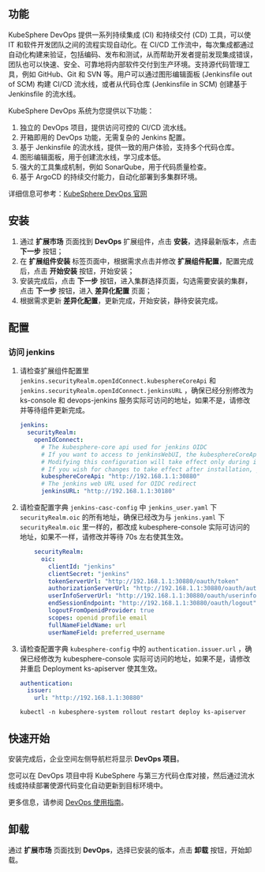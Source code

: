 ## 功能

KubeSphere DevOps 提供一系列持续集成 (CI) 和持续交付 (CD) 工具，可以使 IT 和软件开发团队之间的流程实现自动化。在 CI/CD 工作流中，每次集成都通过自动化构建来验证，包括编码、发布和测试，从而帮助开发者提前发现集成错误，团队也可以快速、安全、可靠地将内部软件交付到生产环境。支持源代码管理工具，例如 GitHub、Git 和 SVN 等。用户可以通过图形编辑面板 (Jenkinsfile out of SCM) 构建 CI/CD 流水线，或者从代码仓库 (Jenkinsfile in SCM) 创建基于 Jenkinsfile 的流水线。

KubeSphere DevOps 系统为您提供以下功能：

1. 独立的 DevOps 项目，提供访问可控的 CI/CD 流水线。
2. 开箱即用的 DevOps 功能，无需复杂的 Jenkins 配置。
3. 基于 Jenkinsfile 的流水线，提供一致的用户体验，支持多个代码仓库。
4. 图形编辑面板，用于创建流水线，学习成本低。
5. 强大的工具集成机制，例如 SonarQube，用于代码质量检查。
6. 基于 ArgoCD 的持续交付能力，自动化部署到多集群环境。

详细信息可参考：[KubeSphere DevOps 官网](https://www.kubesphere.io/devops/)

## 安装

1. 通过 **扩展市场** 页面找到 **DevOps** 扩展组件，点击 **安装**，选择最新版本，点击 **下一步** 按钮；
2. 在 **扩展组件安装** 标签页面中，根据需求点击并修改 **扩展组件配置**，配置完成后，点击 **开始安装** 按钮，开始安装；
3. 安装完成后，点击 **下一步** 按钮，进入集群选择页面，勾选需要安装的集群，点击 **下一步** 按钮，进入 **差异化配置** 页面；
4. 根据需求更新 **差异化配置**，更新完成，开始安装，静待安装完成。

## 配置

### 访问 jenkins

1. 请检查扩展组件配置里 `jenkins.securityRealm.openIdConnect.kubesphereCoreApi` 和 `jenkins.securityRealm.openIdConnect.jenkinsURL` ，确保已经分别修改为 ks-console 和 devops-jenkins 服务实际可访问的地址，如果不是，请修改并等待组件更新完成。

    ```yaml
    jenkins:
      securityRealm:
        openIdConnect:
          # The kubesphere-core api used for jenkins OIDC
          # If you want to access to jenkinsWebUI, the kubesphereCoreApi must be specified and browser-accessible
          # Modifying this configuration will take effect only during installation
          # If you wish for changes to take effect after installation, you need to update the jenkins-casc-config ConfigMap, copy the securityRealm configuration from jenkins.yaml to jenkins_user.yaml, save, and wait for approximately 70 seconds for the changes to take effect.
          kubesphereCoreApi: "http://192.168.1.1:30880"
          # The jenkins web URL used for OIDC redirect
          jenkinsURL: "http://192.168.1.1:30180"
    ```

2. 请检查配置字典 `jenkins-casc-config` 中 `jenkins_user.yaml` 下 `securityRealm.oic` 的所有地址，确保已经改为与 `jenkins.yaml` 下 `securityRealm.oic` 里一样的，都改成 kubesphere-console 实际可访问的地址，如果不一样，请修改并等待 70s 左右使其生效。

    ```yaml
        securityRealm:
          oic:
            clientId: "jenkins"
            clientSecret: "jenkins"
            tokenServerUrl: "http://192.168.1.1:30880/oauth/token"
            authorizationServerUrl: "http://192.168.1.1:30880/oauth/authorize"
            userInfoServerUrl: "http://192.168.1.1:30880/oauth/userinfo"
            endSessionEndpoint: "http://192.168.1.1:30880/oauth/logout"
            logoutFromOpenidProvider: true
            scopes: openid profile email
            fullNameFieldName: url
            userNameField: preferred_username
    ```

3. 请检查配置字典 `kubesphere-config` 中的 `authentication.issuer.url` ，确保已经修改为 kubesphere-console 实际可访问的地址，如果不是，请修改并重启 Deployment ks-apiserver 使其生效。

    ```yaml
    authentication:
      issuer:
        url: "http://192.168.1.1:30880"
    ```

    ```shell
    kubectl -n kubesphere-system rollout restart deploy ks-apiserver
    ```

## 快速开始

安装完成后，企业空间左侧导航栏将显⽰ **DevOps 项⽬**。

您可以在 DevOps 项目中将 KubeSphere 与第三方代码仓库对接，然后通过流水线或持续部署使源代码变化自动更新到目标环境中。

更多信息，请参阅 [DevOps 使用指南](https://docs.kubesphere.com.cn/v4.1.1/11-use-extensions/01-devops/)。

## 卸载

通过 **扩展市场** 页面找到 **DevOps**，选择已安装的版本，点击 **卸载** 按钮，开始卸载。
